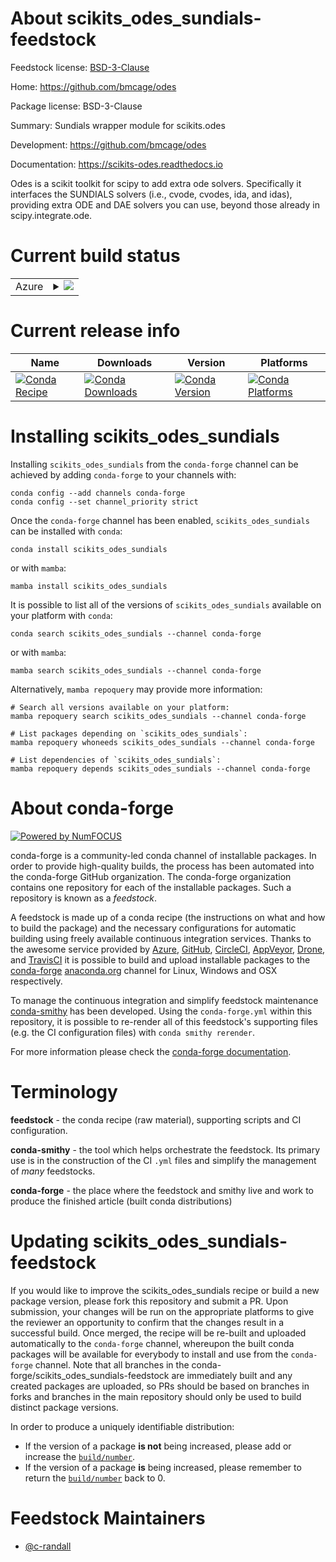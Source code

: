About scikits_odes_sundials-feedstock
=====================================

Feedstock license: [BSD-3-Clause](https://github.com/conda-forge/scikits_odes_sundials-feedstock/blob/main/LICENSE.txt)

Home: https://github.com/bmcage/odes

Package license: BSD-3-Clause

Summary: Sundials wrapper module for scikits.odes

Development: https://github.com/bmcage/odes

Documentation: https://scikits-odes.readthedocs.io

Odes is a scikit toolkit for scipy to add extra ode solvers. Specifically
it interfaces the SUNDIALS solvers (i.e., cvode, cvodes, ida, and idas),
providing extra ODE and DAE solvers you can use, beyond those already in
scipy.integrate.ode.


Current build status
====================


<table>
    
  <tr>
    <td>Azure</td>
    <td>
      <details>
        <summary>
          <a href="https://dev.azure.com/conda-forge/feedstock-builds/_build/latest?definitionId=23088&branchName=main">
            <img src="https://dev.azure.com/conda-forge/feedstock-builds/_apis/build/status/scikits_odes_sundials-feedstock?branchName=main">
          </a>
        </summary>
        <table>
          <thead><tr><th>Variant</th><th>Status</th></tr></thead>
          <tbody><tr>
              <td>linux_64_numpy2.0python3.10.____cpython</td>
              <td>
                <a href="https://dev.azure.com/conda-forge/feedstock-builds/_build/latest?definitionId=23088&branchName=main">
                  <img src="https://dev.azure.com/conda-forge/feedstock-builds/_apis/build/status/scikits_odes_sundials-feedstock?branchName=main&jobName=linux&configuration=linux%20linux_64_numpy2.0python3.10.____cpython" alt="variant">
                </a>
              </td>
            </tr><tr>
              <td>linux_64_numpy2.0python3.11.____cpython</td>
              <td>
                <a href="https://dev.azure.com/conda-forge/feedstock-builds/_build/latest?definitionId=23088&branchName=main">
                  <img src="https://dev.azure.com/conda-forge/feedstock-builds/_apis/build/status/scikits_odes_sundials-feedstock?branchName=main&jobName=linux&configuration=linux%20linux_64_numpy2.0python3.11.____cpython" alt="variant">
                </a>
              </td>
            </tr><tr>
              <td>linux_64_numpy2.0python3.12.____cpython</td>
              <td>
                <a href="https://dev.azure.com/conda-forge/feedstock-builds/_build/latest?definitionId=23088&branchName=main">
                  <img src="https://dev.azure.com/conda-forge/feedstock-builds/_apis/build/status/scikits_odes_sundials-feedstock?branchName=main&jobName=linux&configuration=linux%20linux_64_numpy2.0python3.12.____cpython" alt="variant">
                </a>
              </td>
            </tr><tr>
              <td>linux_64_numpy2.0python3.9.____cpython</td>
              <td>
                <a href="https://dev.azure.com/conda-forge/feedstock-builds/_build/latest?definitionId=23088&branchName=main">
                  <img src="https://dev.azure.com/conda-forge/feedstock-builds/_apis/build/status/scikits_odes_sundials-feedstock?branchName=main&jobName=linux&configuration=linux%20linux_64_numpy2.0python3.9.____cpython" alt="variant">
                </a>
              </td>
            </tr><tr>
              <td>linux_64_numpy2python3.13.____cp313</td>
              <td>
                <a href="https://dev.azure.com/conda-forge/feedstock-builds/_build/latest?definitionId=23088&branchName=main">
                  <img src="https://dev.azure.com/conda-forge/feedstock-builds/_apis/build/status/scikits_odes_sundials-feedstock?branchName=main&jobName=linux&configuration=linux%20linux_64_numpy2python3.13.____cp313" alt="variant">
                </a>
              </td>
            </tr><tr>
              <td>osx_64_numpy2.0python3.10.____cpython</td>
              <td>
                <a href="https://dev.azure.com/conda-forge/feedstock-builds/_build/latest?definitionId=23088&branchName=main">
                  <img src="https://dev.azure.com/conda-forge/feedstock-builds/_apis/build/status/scikits_odes_sundials-feedstock?branchName=main&jobName=osx&configuration=osx%20osx_64_numpy2.0python3.10.____cpython" alt="variant">
                </a>
              </td>
            </tr><tr>
              <td>osx_64_numpy2.0python3.11.____cpython</td>
              <td>
                <a href="https://dev.azure.com/conda-forge/feedstock-builds/_build/latest?definitionId=23088&branchName=main">
                  <img src="https://dev.azure.com/conda-forge/feedstock-builds/_apis/build/status/scikits_odes_sundials-feedstock?branchName=main&jobName=osx&configuration=osx%20osx_64_numpy2.0python3.11.____cpython" alt="variant">
                </a>
              </td>
            </tr><tr>
              <td>osx_64_numpy2.0python3.12.____cpython</td>
              <td>
                <a href="https://dev.azure.com/conda-forge/feedstock-builds/_build/latest?definitionId=23088&branchName=main">
                  <img src="https://dev.azure.com/conda-forge/feedstock-builds/_apis/build/status/scikits_odes_sundials-feedstock?branchName=main&jobName=osx&configuration=osx%20osx_64_numpy2.0python3.12.____cpython" alt="variant">
                </a>
              </td>
            </tr><tr>
              <td>osx_64_numpy2.0python3.9.____cpython</td>
              <td>
                <a href="https://dev.azure.com/conda-forge/feedstock-builds/_build/latest?definitionId=23088&branchName=main">
                  <img src="https://dev.azure.com/conda-forge/feedstock-builds/_apis/build/status/scikits_odes_sundials-feedstock?branchName=main&jobName=osx&configuration=osx%20osx_64_numpy2.0python3.9.____cpython" alt="variant">
                </a>
              </td>
            </tr><tr>
              <td>osx_64_numpy2python3.13.____cp313</td>
              <td>
                <a href="https://dev.azure.com/conda-forge/feedstock-builds/_build/latest?definitionId=23088&branchName=main">
                  <img src="https://dev.azure.com/conda-forge/feedstock-builds/_apis/build/status/scikits_odes_sundials-feedstock?branchName=main&jobName=osx&configuration=osx%20osx_64_numpy2python3.13.____cp313" alt="variant">
                </a>
              </td>
            </tr><tr>
              <td>osx_arm64_numpy2.0python3.10.____cpython</td>
              <td>
                <a href="https://dev.azure.com/conda-forge/feedstock-builds/_build/latest?definitionId=23088&branchName=main">
                  <img src="https://dev.azure.com/conda-forge/feedstock-builds/_apis/build/status/scikits_odes_sundials-feedstock?branchName=main&jobName=osx&configuration=osx%20osx_arm64_numpy2.0python3.10.____cpython" alt="variant">
                </a>
              </td>
            </tr><tr>
              <td>osx_arm64_numpy2.0python3.11.____cpython</td>
              <td>
                <a href="https://dev.azure.com/conda-forge/feedstock-builds/_build/latest?definitionId=23088&branchName=main">
                  <img src="https://dev.azure.com/conda-forge/feedstock-builds/_apis/build/status/scikits_odes_sundials-feedstock?branchName=main&jobName=osx&configuration=osx%20osx_arm64_numpy2.0python3.11.____cpython" alt="variant">
                </a>
              </td>
            </tr><tr>
              <td>osx_arm64_numpy2.0python3.12.____cpython</td>
              <td>
                <a href="https://dev.azure.com/conda-forge/feedstock-builds/_build/latest?definitionId=23088&branchName=main">
                  <img src="https://dev.azure.com/conda-forge/feedstock-builds/_apis/build/status/scikits_odes_sundials-feedstock?branchName=main&jobName=osx&configuration=osx%20osx_arm64_numpy2.0python3.12.____cpython" alt="variant">
                </a>
              </td>
            </tr><tr>
              <td>osx_arm64_numpy2.0python3.9.____cpython</td>
              <td>
                <a href="https://dev.azure.com/conda-forge/feedstock-builds/_build/latest?definitionId=23088&branchName=main">
                  <img src="https://dev.azure.com/conda-forge/feedstock-builds/_apis/build/status/scikits_odes_sundials-feedstock?branchName=main&jobName=osx&configuration=osx%20osx_arm64_numpy2.0python3.9.____cpython" alt="variant">
                </a>
              </td>
            </tr><tr>
              <td>osx_arm64_numpy2python3.13.____cp313</td>
              <td>
                <a href="https://dev.azure.com/conda-forge/feedstock-builds/_build/latest?definitionId=23088&branchName=main">
                  <img src="https://dev.azure.com/conda-forge/feedstock-builds/_apis/build/status/scikits_odes_sundials-feedstock?branchName=main&jobName=osx&configuration=osx%20osx_arm64_numpy2python3.13.____cp313" alt="variant">
                </a>
              </td>
            </tr><tr>
              <td>win_64_numpy2.0python3.10.____cpython</td>
              <td>
                <a href="https://dev.azure.com/conda-forge/feedstock-builds/_build/latest?definitionId=23088&branchName=main">
                  <img src="https://dev.azure.com/conda-forge/feedstock-builds/_apis/build/status/scikits_odes_sundials-feedstock?branchName=main&jobName=win&configuration=win%20win_64_numpy2.0python3.10.____cpython" alt="variant">
                </a>
              </td>
            </tr><tr>
              <td>win_64_numpy2.0python3.11.____cpython</td>
              <td>
                <a href="https://dev.azure.com/conda-forge/feedstock-builds/_build/latest?definitionId=23088&branchName=main">
                  <img src="https://dev.azure.com/conda-forge/feedstock-builds/_apis/build/status/scikits_odes_sundials-feedstock?branchName=main&jobName=win&configuration=win%20win_64_numpy2.0python3.11.____cpython" alt="variant">
                </a>
              </td>
            </tr><tr>
              <td>win_64_numpy2.0python3.12.____cpython</td>
              <td>
                <a href="https://dev.azure.com/conda-forge/feedstock-builds/_build/latest?definitionId=23088&branchName=main">
                  <img src="https://dev.azure.com/conda-forge/feedstock-builds/_apis/build/status/scikits_odes_sundials-feedstock?branchName=main&jobName=win&configuration=win%20win_64_numpy2.0python3.12.____cpython" alt="variant">
                </a>
              </td>
            </tr><tr>
              <td>win_64_numpy2.0python3.9.____cpython</td>
              <td>
                <a href="https://dev.azure.com/conda-forge/feedstock-builds/_build/latest?definitionId=23088&branchName=main">
                  <img src="https://dev.azure.com/conda-forge/feedstock-builds/_apis/build/status/scikits_odes_sundials-feedstock?branchName=main&jobName=win&configuration=win%20win_64_numpy2.0python3.9.____cpython" alt="variant">
                </a>
              </td>
            </tr><tr>
              <td>win_64_numpy2python3.13.____cp313</td>
              <td>
                <a href="https://dev.azure.com/conda-forge/feedstock-builds/_build/latest?definitionId=23088&branchName=main">
                  <img src="https://dev.azure.com/conda-forge/feedstock-builds/_apis/build/status/scikits_odes_sundials-feedstock?branchName=main&jobName=win&configuration=win%20win_64_numpy2python3.13.____cp313" alt="variant">
                </a>
              </td>
            </tr>
          </tbody>
        </table>
      </details>
    </td>
  </tr>
</table>

Current release info
====================

| Name | Downloads | Version | Platforms |
| --- | --- | --- | --- |
| [![Conda Recipe](https://img.shields.io/badge/recipe-scikits_odes_sundials-green.svg)](https://anaconda.org/conda-forge/scikits_odes_sundials) | [![Conda Downloads](https://img.shields.io/conda/dn/conda-forge/scikits_odes_sundials.svg)](https://anaconda.org/conda-forge/scikits_odes_sundials) | [![Conda Version](https://img.shields.io/conda/vn/conda-forge/scikits_odes_sundials.svg)](https://anaconda.org/conda-forge/scikits_odes_sundials) | [![Conda Platforms](https://img.shields.io/conda/pn/conda-forge/scikits_odes_sundials.svg)](https://anaconda.org/conda-forge/scikits_odes_sundials) |

Installing scikits_odes_sundials
================================

Installing `scikits_odes_sundials` from the `conda-forge` channel can be achieved by adding `conda-forge` to your channels with:

```
conda config --add channels conda-forge
conda config --set channel_priority strict
```

Once the `conda-forge` channel has been enabled, `scikits_odes_sundials` can be installed with `conda`:

```
conda install scikits_odes_sundials
```

or with `mamba`:

```
mamba install scikits_odes_sundials
```

It is possible to list all of the versions of `scikits_odes_sundials` available on your platform with `conda`:

```
conda search scikits_odes_sundials --channel conda-forge
```

or with `mamba`:

```
mamba search scikits_odes_sundials --channel conda-forge
```

Alternatively, `mamba repoquery` may provide more information:

```
# Search all versions available on your platform:
mamba repoquery search scikits_odes_sundials --channel conda-forge

# List packages depending on `scikits_odes_sundials`:
mamba repoquery whoneeds scikits_odes_sundials --channel conda-forge

# List dependencies of `scikits_odes_sundials`:
mamba repoquery depends scikits_odes_sundials --channel conda-forge
```


About conda-forge
=================

[![Powered by
NumFOCUS](https://img.shields.io/badge/powered%20by-NumFOCUS-orange.svg?style=flat&colorA=E1523D&colorB=007D8A)](https://numfocus.org)

conda-forge is a community-led conda channel of installable packages.
In order to provide high-quality builds, the process has been automated into the
conda-forge GitHub organization. The conda-forge organization contains one repository
for each of the installable packages. Such a repository is known as a *feedstock*.

A feedstock is made up of a conda recipe (the instructions on what and how to build
the package) and the necessary configurations for automatic building using freely
available continuous integration services. Thanks to the awesome service provided by
[Azure](https://azure.microsoft.com/en-us/services/devops/), [GitHub](https://github.com/),
[CircleCI](https://circleci.com/), [AppVeyor](https://www.appveyor.com/),
[Drone](https://cloud.drone.io/welcome), and [TravisCI](https://travis-ci.com/)
it is possible to build and upload installable packages to the
[conda-forge](https://anaconda.org/conda-forge) [anaconda.org](https://anaconda.org/)
channel for Linux, Windows and OSX respectively.

To manage the continuous integration and simplify feedstock maintenance
[conda-smithy](https://github.com/conda-forge/conda-smithy) has been developed.
Using the ``conda-forge.yml`` within this repository, it is possible to re-render all of
this feedstock's supporting files (e.g. the CI configuration files) with ``conda smithy rerender``.

For more information please check the [conda-forge documentation](https://conda-forge.org/docs/).

Terminology
===========

**feedstock** - the conda recipe (raw material), supporting scripts and CI configuration.

**conda-smithy** - the tool which helps orchestrate the feedstock.
                   Its primary use is in the construction of the CI ``.yml`` files
                   and simplify the management of *many* feedstocks.

**conda-forge** - the place where the feedstock and smithy live and work to
                  produce the finished article (built conda distributions)


Updating scikits_odes_sundials-feedstock
========================================

If you would like to improve the scikits_odes_sundials recipe or build a new
package version, please fork this repository and submit a PR. Upon submission,
your changes will be run on the appropriate platforms to give the reviewer an
opportunity to confirm that the changes result in a successful build. Once
merged, the recipe will be re-built and uploaded automatically to the
`conda-forge` channel, whereupon the built conda packages will be available for
everybody to install and use from the `conda-forge` channel.
Note that all branches in the conda-forge/scikits_odes_sundials-feedstock are
immediately built and any created packages are uploaded, so PRs should be based
on branches in forks and branches in the main repository should only be used to
build distinct package versions.

In order to produce a uniquely identifiable distribution:
 * If the version of a package **is not** being increased, please add or increase
   the [``build/number``](https://docs.conda.io/projects/conda-build/en/latest/resources/define-metadata.html#build-number-and-string).
 * If the version of a package **is** being increased, please remember to return
   the [``build/number``](https://docs.conda.io/projects/conda-build/en/latest/resources/define-metadata.html#build-number-and-string)
   back to 0.

Feedstock Maintainers
=====================

* [@c-randall](https://github.com/c-randall/)

